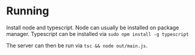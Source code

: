 Running
===

Install node and typescript. Node can usually be installed on package manager.
Typescript can be installed via `sudo npm install -g typescript`

The server can then be run via `tsc && node out/main.js`.
